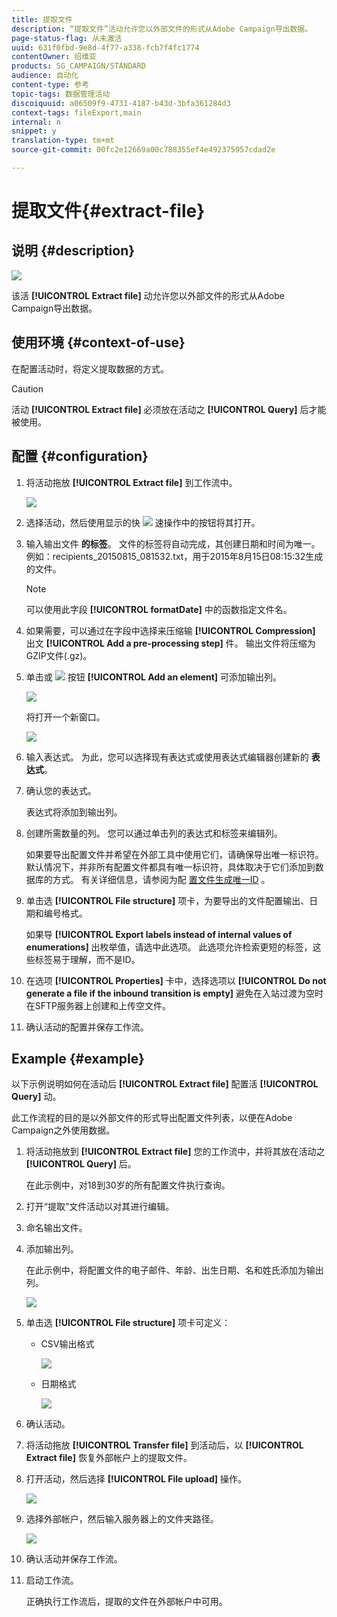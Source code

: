 ```yaml
---
title: 提取文件
description: “提取文件”活动允许您以外部文件的形式从Adobe Campaign导出数据。
page-status-flag: 从未激活
uuid: 631f0fbd-9e8d-4f77-a338-fcb7f4fc1774
contentOwner: 绍维亚
products: SG_CAMPAIGN/STANDARD
audience: 自动化
content-type: 参考
topic-tags: 数据管理活动
discoiquuid: a06509f9-4731-4187-b43d-3bfa361284d3
context-tags: fileExport,main
internal: n
snippet: y
translation-type: tm+mt
source-git-commit: 00fc2e12669a00c788355ef4e492375957cdad2e

---
```



# 提取文件{#extract-file}

## 说明 {#description}

![](assets/export.png)

该活 **[!UICONTROL Extract file]** 动允许您以外部文件的形式从Adobe Campaign导出数据。

## 使用环境 {#context-of-use}

在配置活动时，将定义提取数据的方式。

>[!CAUTION]
>
>活动 **[!UICONTROL Extract file]** 必须放在活动之 **[!UICONTROL Query]** 后才能被使用。

## 配置 {#configuration}

1. 将活动拖放 **[!UICONTROL Extract file]** 到工作流中。

   ![](assets/wkf_data_export1.png)

1. 选择活动，然后使用显示的快 ![](assets/edit_darkgrey-24px.png) 速操作中的按钮将其打开。
1. 输入输出文件 **的标签**。 文件的标签将自动完成，其创建日期和时间为唯一。 例如：recipients_20150815_081532.txt，用于2015年8月15日08:15:32生成的文件。

   >[!NOTE]
   >
   >可以使用此字段 **[!UICONTROL formatDate]** 中的函数指定文件名。

1. 如果需要，可以通过在字段中选择来压缩输 **[!UICONTROL Compression]** 出文 **[!UICONTROL Add a pre-processing step]** 件。 输出文件将压缩为GZIP文件(.gz)。
1. 单击或 ![](assets/add_darkgrey-24px.png) 按钮 **[!UICONTROL Add an element]** 可添加输出列。

   ![](assets/wkf_data_export2.png)

   将打开一个新窗口。

   ![](assets/wkf_data_export3.png)

1. 输入表达式。 为此，您可以选择现有表达式或使用表达式编辑器创建新的 **表达式**。
1. 确认您的表达式。

   表达式将添加到输出列。

1. 创建所需数量的列。 您可以通过单击列的表达式和标签来编辑列。

   如果要导出配置文件并希望在外部工具中使用它们，请确保导出唯一标识符。 默认情况下，并非所有配置文件都具有唯一标识符，具体取决于它们添加到数据库的方式。 有关详细信息，请参阅为配 [置文件生成唯一ID](../../developing/using/configuring-the-resource-s-data-structure.md#generating-a-unique-id-for-profiles-and-custom-resources) 。

1. 单击选 **[!UICONTROL File structure]** 项卡，为要导出的文件配置输出、日期和编号格式。

   如果导 **[!UICONTROL Export labels instead of internal values of enumerations]** 出枚举值，请选中此选项。 此选项允许检索更短的标签，这些标签易于理解，而不是ID。

1. 在选项 **[!UICONTROL Properties]** 卡中，选择选项以 **[!UICONTROL Do not generate a file if the inbound transition is empty]** 避免在入站过渡为空时在SFTP服务器上创建和上传空文件。
1. 确认活动的配置并保存工作流。

## Example {#example}

以下示例说明如何在活动后 **[!UICONTROL Extract file]** 配置活 **[!UICONTROL Query]** 动。

此工作流程的目的是以外部文件的形式导出配置文件列表，以便在Adobe Campaign之外使用数据。

1. 将活动拖放到 **[!UICONTROL Extract file]** 您的工作流中，并将其放在活动之 **[!UICONTROL Query]** 后。

   在此示例中，对18到30岁的所有配置文件执行查询。

1. 打开“提取”文件活动以对其进行编辑。
1. 命名输出文件。
1. 添加输出列。

   在此示例中，将配置文件的电子邮件、年龄、出生日期、名和姓氏添加为输出列。

   ![](assets/wkf_data_export6.png)

1. 单击选 **[!UICONTROL File structure]** 项卡可定义：

   * CSV输出格式

      ![](assets/wkf_data_export7.png)

   * 日期格式

      ![](assets/wkf_data_export9.png)

1. 确认活动。
1. 将活动拖放 **[!UICONTROL Transfer file]** 到活动后，以 **[!UICONTROL Extract file]** 恢复外部帐户上的提取文件。
1. 打开活动，然后选择 **[!UICONTROL File upload]** 操作。

   ![](assets/wkf_data_export11.png)

1. 选择外部帐户，然后输入服务器上的文件夹路径。

   ![](assets/wkf_data_export12.png)

1. 确认活动并保存工作流。
1. 启动工作流。

   正确执行工作流后，提取的文件在外部帐户中可用。

